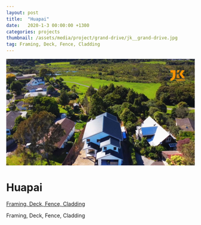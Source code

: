 ```yaml
---
layout: post
title:  "Huapai"
date:   2020-1-3 00:00:00 +1300
categories: projects
thumbnail: /assets/media/project/grand-drive/jk__grand-drive.jpg
tag: Framing, Deck, Fence, Cladding
---
```


<div class="project__wrapper clearfix">

  <div class="project__hero">
    <img class="project__hero-media" src="/assets/media/project/grand-drive/jk__grand-drive.jpg" alt="Huapai">
  </div>

  <div class="project__heading">
    <h1 class="project__title">Huapai</h1>
    <p class="project__meta"><a href="#" class="project__tag">Framing, Deck, Fence, Cladding</a> <span class="project__year"></span></p>
  </div>

  <div class="project__desc">
    <p>Framing, Deck, Fence, Cladding</p>
  </div>

</div>

<br>

<!-- <div class="media-wrapper">
  <video class="project-media" autoplay loop muted playsinline id="projectVideo1" poster="">
    <source src="/assets/media/project/" type="video/mp4">
  </video>
</div> -->
